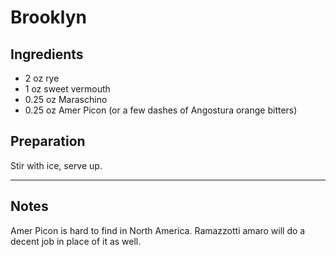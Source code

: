 # Brooklyn

## Ingredients

* 2 oz rye
* 1 oz sweet vermouth
* 0.25 oz Maraschino
* 0.25 oz Amer Picon (or a few dashes of Angostura orange bitters)

## Preparation

Stir with ice, serve up.

***

## Notes

Amer Picon is hard to find in North America. Ramazzotti amaro will do a decent job in place of it as well. 
